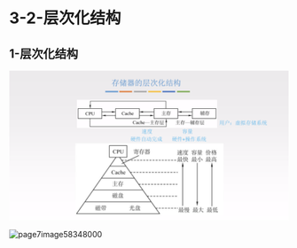 # 3-2-层次化结构

## 1-层次化结构

![](../../.gitbook/assets/image%20%28250%29.png)

![page7image58348000](blob:https://app.gitbook.com/b40a9e97-33db-42b7-812e-760f98280316)



